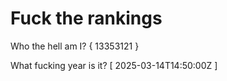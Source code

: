 # Fuck the rankings

Who the hell am I?
{ 13353121 }

What fucking year is it?
[ 2025-03-14T14:50:00Z ]
